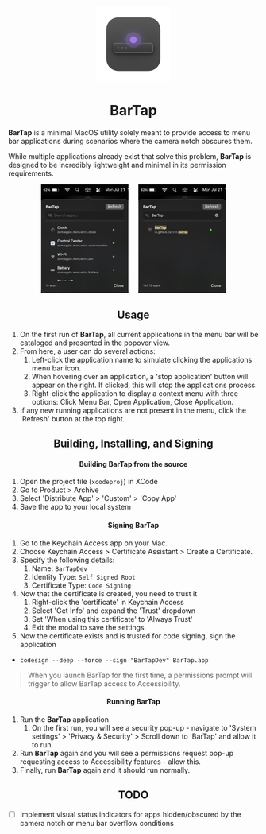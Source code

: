 <div align="center">
    <img src="BarTap/Assets.xcassets/AppIcon.appiconset/BarTap-AppIcon.png" width="150px"></img>
    <h1>BarTap</h1>
</div>

**BarTap** is a minimal MacOS utility solely meant to provide access to menu bar applications during scenarios where the camera notch obscures them.

While multiple applications already exist that solve this problem, **BarTap** is designed to be incredibly lightweight and minimal in its permission requirements.


<div align="center">
    <img src="Resources/BarTap.png" height="35%" width="35%"></img>
    &nbsp;&nbsp;&nbsp;
    <img src="Resources/BarTap-Search.png" height="35%" width="35%"></img>
</div>


<div align="center">
    <h2>Usage</h2>
</div>

1. On the first run of **BarTap**, all current applications in the menu bar will be cataloged and presented in the popover view.
2. From here, a user can do several actions:
    1. Left-click the application name to simulate clicking the applications menu bar icon.
    2. When hovering over an application, a 'stop application' button will appear on the right. If clicked, this will stop the applications process.
    3. Right-click the application to display a context menu with three options: Click Menu Bar, Open Application, Close Application.
3. If any new running applications are not present in the menu, click the 'Refresh' button at the top right.


<div align="center">
    <h2>Building, Installing, and Signing</h2>
</div>

<div align="center">
    <h4>Building BarTap from the source</h4>
</div>

1. Open the project file (`xcodeproj`) in XCode
2. Go to Product > Archive
3. Select 'Distribute App' > 'Custom' > 'Copy App'
4. Save the app to your local system


<div align="center">
    <h4>Signing BarTap</h4>
</div>

1. Go to the Keychain Access app on your Mac.
2. Choose Keychain Access > Certificate Assistant > Create a Certificate.
3. Specify the following details:
    1. Name: `BarTapDev`
    2. Identity Type: `Self Signed Root`
    3. Certificate Type: `Code Signing`
4. Now that the certificate is created, you need to trust it
    1. Right-click the 'certificate' in Keychain Access
    2. Select 'Get Info' and expand the 'Trust' dropdown
    3. Set 'When using this certificate' to 'Always Trust'
    4. Exit the modal to save the settings
5. Now the certificate exists and is trusted for code signing, sign the application
  - `codesign --deep --force --sign "BarTapDev" BarTap.app`

> When you launch BarTap for the first time, a permissions prompt will trigger to allow BarTap access to Accessibility.


<div align="center">
    <h4>Running BarTap</h4>
</div>

1. Run the **BarTap** application
    1. On the first run, you will see a security pop-up - navigate to 'System settings' > 'Privacy & Security' > Scroll down to 'BarTap' and allow it to run.
2. Run **BarTap** again and you will see a permissions request pop-up requesting access to Accessibility features - allow this.
3. Finally, run **BarTap** again and it should run normally.


<div align="center">
    <h2>TODO</h2>
</div>

- [ ] Implement visual status indicators for apps hidden/obscured by the camera notch or menu bar overflow conditions
